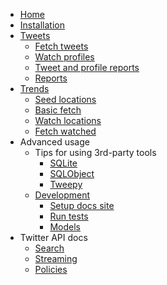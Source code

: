 - [Home](/#twitterverse)
- [Installation](installation.md)
- [Tweets](tweets/)
    * [Fetch tweets](tweets/fetch_tweets.md)
    * [Watch profiles](tweets/watch_profiles.md)
    * [Tweet and profile reports](tweets/reports.md)
    * [Reports](reports.md)
- [Trends](trends/)
    * [Seed locations](trends/seed_locations.md)
    * [Basic fetch](trends/basic_fetch.md)
    * [Watch locations](trends/watch_locations.md)
    * [Fetch watched](trends/fetch_watched.md)
- Advanced usage
    * Tips for using 3rd-party tools
        + [SQLite](third_party_tools/sqlite.md)
        + [SQLObject](third_party_tools/sqlobject.md)
        + [Tweepy](third_party_tools/tweepy.md)
    * [Development](development/)
        + [Setup docs site](docs_site.md)
        + [Run tests](development/tests.md)
        + [Models](development/models.md)
- Twitter API docs
    * [Search](twitter_api_docs/search.md)
    * [Streaming](twitter_api_docs/streaming.md)
    * [Policies](twitter_api_docs/policies.md)
